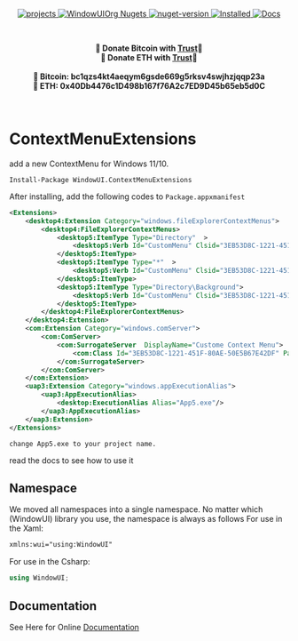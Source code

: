﻿<p align="center">
    <a href="https://github.com/WindowUIOrg">
        <img alt="projects" src="https://img.shields.io/badge/WindowUIOrg-Projects-green"></img>
    </a> 
        <a href="https://www.nuget.org/profiles/WindowUIOrg">
        <img alt="WindowUIOrg Nugets" src="https://img.shields.io/badge/WindowUIOrg-Nugets-green"></img>
    </a> 
        <a href="https://www.nuget.org/packages/WindowUI.ContextMenuExtensions">
        <img alt="nuget-version" src="https://img.shields.io/nuget/v/WindowUI.ContextMenuExtensions.svg"></img>
    </a>
    <a href="https://www.nuget.org/packages/WindowUI.ContextMenuExtensions">
        <img alt="Installed" src="https://img.shields.io/nuget/dt/WindowUI.ContextMenuExtensions?color=brightgreen&label=Installs"></img>
    </a> 
    <a href="https://ghost1372.github.io/WindowUI/">
        <img alt="Docs" src="https://img.shields.io/badge/Document-Here-critical"></img>
    </a> 
</p>

<br>
<p align="center">
	<b>🙌 Donate Bitcoin with <a href="https://link.trustwallet.com/send?coin=0&address=bc1qzs4kt4aeqym6gsde669g5rksv4swjhzjqqp23a">Trust</a>🙌</b><br>
	<b>🙌 Donate ETH with <a href="https://link.trustwallet.com/send?coin=60&address=0x40Db4476c1D498b167f76A2c7ED9D45b65eb5d0C">Trust</a>🙌</b><br><br>
	<b>🙌 Bitcoin: bc1qzs4kt4aeqym6gsde669g5rksv4swjhzjqqp23a<br></b>
	<b>🙌 ETH: 0x40Db4476c1D498b167f76A2c7ED9D45b65eb5d0C</b>
</p>
<br>

# ContextMenuExtensions
add a new ContextMenu for Windows 11/10.

```
Install-Package WindowUI.ContextMenuExtensions
```

After installing, add the following codes to `Package.appxmanifest`

```xml
<Extensions>
    <desktop4:Extension Category="windows.fileExplorerContextMenus">
        <desktop4:FileExplorerContextMenus>
            <desktop5:ItemType Type="Directory"  >
                <desktop5:Verb Id="CustomMenu" Clsid="3EB53D8C-1221-451F-80AE-50E5B67E42DF" />
            </desktop5:ItemType>
            <desktop5:ItemType Type="*"  >
                <desktop5:Verb Id="CustomMenu" Clsid="3EB53D8C-1221-451F-80AE-50E5B67E42DF" />
            </desktop5:ItemType>
            <desktop5:ItemType Type="Directory\Background">
                <desktop5:Verb Id="CustomMenu" Clsid="3EB53D8C-1221-451F-80AE-50E5B67E42DF" />
            </desktop5:ItemType>
        </desktop4:FileExplorerContextMenus>
    </desktop4:Extension>
    <com:Extension Category="windows.comServer">
        <com:ComServer>
            <com:SurrogateServer  DisplayName="Custome Context Menu">
                <com:Class Id="3EB53D8C-1221-451F-80AE-50E5B67E42DF" Path="ContextMenuCustomHost.dll" ThreadingModel="STA"/>
            </com:SurrogateServer>
        </com:ComServer>
    </com:Extension>
    <uap3:Extension Category="windows.appExecutionAlias">
        <uap3:AppExecutionAlias>
            <desktop:ExecutionAlias Alias="App5.exe"/>
        </uap3:AppExecutionAlias>
    </uap3:Extension>
</Extensions>
```

`change App5.exe to your project name.`

read the docs to see how to use it

## Namespace
We moved all namespaces into a single namespace. No matter which (WindowUI) library you use, the namespace is always as follows
 For use in the Xaml:
 ```xml 
 xmlns:wui="using:WindowUI"
 ```
 For use in the Csharp:
 ```csharp
 using WindowUI;
 ```

## Documentation

See Here for Online [Documentation](https://ghost1372.github.io/WindowUIOrg/)
